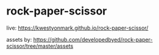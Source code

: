# rock-paper-scissor
live: https://kwestyonmark.github.io/rock-paper-scissor/

assets by: https://github.com/developedbyed/rock-paper-scissor/tree/master/assets
